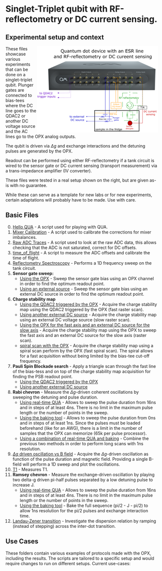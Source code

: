 # Singlet-Triplet qubit with RF-reflectometry or DC current sensing.

## Experimental setup and context

<img align="right" src="schematic.PNG" alt="drawing" width="400"/>

These files showcase various experiments that can be done on a singlet-triplet qubit.
Plunger gates are connected to bias-tees where the DC line goes to the QDAC2 or another DC voltage source and the AC 
lines go to the OPX analog outputs.

The qubit is driven via $\Delta g$ and exchange interactions and the detuning pulses are generated by the OPX.

Readout can be performed using either RF-reflectometry if a tank circuit is wired to the sensor gate or DC current 
sensing (transport measurement) via a trans-impedance amplifier (IV converter).

These files were tested in a real setup shown on the right, but are given as-is with no guarantee.

While these can serve as a template for new labs or for new experiments, certain adaptations will probably have to be 
made. Use with care.

## Basic Files
0. [Hello QUA](00_hello_qua.py) - A script used for playing with QUA.
1. [Mixer Calibration](01_manual_mixer_calibration.py) - A script used to calibrate the corrections for mixer imbalances.
2. [Raw ADC Traces](02_raw_adc_traces.py) - A script used to look at the raw ADC data, this allows checking that the ADC 
is not saturated, correct for DC offsets.
3. [time_of_flight](03_time_of_flight.py) - A script to measure the ADC offsets and calibrate the time of flight.
4. [Reflectometry Spectroscopy](04_reflectometry_spectroscopy.py) - Performs a 1D frequency sweep on the tank circuit.
5. **Sensor gate sweep:**
    * [Using the OPX](05_sensor_gate_sweep_OPX.py) - Sweep the sensor gate bias using an OPX channel in order to find the optimum readout point.
    * [Using an external source](05_sensor_gate_sweep_DC_source.py) - Sweep the sensor gate bias using an external DC source in order to find the optimum readout point.
6. **Charge stability map**
    * [Using the QDAC2 triggered by the OPX](06_charge_stability_map_with_triggered_qdac2.py) - Acquire the charge stability map using the QDAC2 triggered by the OPX (fast raster scan).
    * [Using another external DC source](06_charge_stability_map_external_dc_source.py) - Acquire the charge stability map using an external DC voltage source (slow raster scan).
    * [Using the OPX for the fast axis and an external DC source for the slow axis](06_charge_stability_map_opx_and_dc_source.py) - Acquire the charge stability map using the OPX to sweep the fast axis and an external DC source for the slow axis (raster scan).
    * [spiral scan with the OPX](06_spiral_scan.py) - Acquire the charge stability map using a spiral scan perform by the OPX (fast spiral scan). The spiral allows for a fast acquisition without being limited by the bias-tee cut-off frequency.
7. **Pauli Spin Blockade search** - Apply a triangle scan through the fast line of the bias-tess and on top of the charge stability map acquisition for finding the PSB readout point.
    * [Using the QDAC2 triggered by the OPX](07_PSB_search_qdac2_triggered.py)
    * [Using another external DC source](07_PSB_search_external_dc_source.py)
8. **Rabi chevron** - Measure the $\Delta g$-driven coherent oscillations by sweeping the detuning and pulse duration. 
    * [Using real-time QUA](08a_rabi_chevron_qua.py) - Allows to sweep the pulse duration from 16ns and in steps of at least 4ns. There is no limit in the maximum pulse length or the number of points in the sweep.
    * [Using the baking tool](08b_rabi_chevron_baking.py) - Allows to sweep the pulse duration from 0ns and in steps of at least 1ns. Since the pulses must be loaded beforehand (like for an AWG), there is a limit in the number of samples that the OPX can memorize (65k per pulse processor).
    * [Using a combination of real-time QUA and baking](08c_rabi_chevron_baking+qua.py) - Combine the previous two methods in order to perform long scans with 1ns resolution.
9. [$\Delta g$ driven oscillation vs B field](09_rabi_chevron_1ns_long_vs_Bfield.py) - Acquire the $\Delta g$-driven oscillation as function of the pulse duration and magnetic field. Providing a single B-field will perform a 1D sweep and plot the oscillations.
11. [T1](10_T1.py) - Measures T1.
12. **Ramsey chevron** - Measure the exchange-driven oscillation by playing two delta-g driven pi-half pulses separated by a low detuning pulse to increase J.
    * [Using real-time QUA](11a_ramsey_chevron_4ns.py) - Allows to sweep the pulse duration from 16ns and in steps of at least 4ns. There is no limit in the maximum pulse length or the number of points in the sweep.
    * [Using the baking tool](11b_ramsey_chevron_full_baking.py) - Bake the full sequence (pi/2 - J - pi/2) to allow 1ns resolution for the pi/2 pulses and exchange interaction time.
13. [Landau-Zener transition](12_probing_the_Landau_Zener_transition.py) - Investigate the dispersion relation by ramping (instead of stepping) across the inter-dot transition.

## Use Cases

These folders contain various examples of protocols made with the OPX, including the results. The scripts are tailored to
a specific setup and would require changes to run on different setups. Current use-cases:
